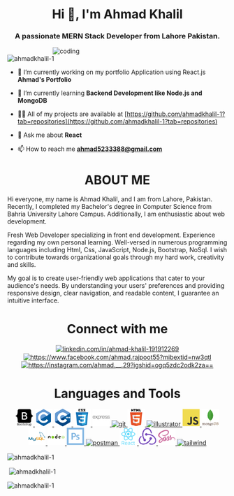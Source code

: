 <h1 align="center">Hi 👋, I'm Ahmad Khalil</h1>
<h3 align="center">A passionate MERN Stack Developer from Lahore Pakistan.</h3>

<img align="right" alt="coding" width="400" src="https://user-images.githubusercontent.com/55389276/140866485-8fb1c876-9a8f-4d6a-98dc-08c4981eaf70.gif">

<p align="left"> <img src="https://komarev.com/ghpvc/?username=ahmadkhalil-1&label=Profile%20views&color=0e75b6&style=flat" alt="ahmadkhalil-1" /> </p>

- 🔭 I’m currently working on my portfolio Application using React.js **Ahmad's Portfolio**

- 🌱 I’m currently learning **Backend Development like Node.js and MongoDB**

- 👨‍💻 All of my projects are available at [https://github.com/ahmadkhalil-1?tab=repositories](https://github.com/ahmadkhalil-1?tab=repositories)

- 💬 Ask me about **React**

- 📫 How to reach me **ahmad5233388@gmail.com**

<h1 align="center">ABOUT ME</h1>
<p align="left">Hi everyone, my name is Ahmad Khalil, and I am from Lahore, Pakistan. Recently, I completed my Bachelor's degree in Computer Science from Bahria University Lahore Campus. Additionally, I am enthusiastic about web development.</p>
<p align="left">Fresh Web Developer specializing in front end development. Experience regarding my own personal learning. Well-versed in numerous programming languages including Html, Css, JavaScript, Node.js, Bootstrap, NoSql. I wish to contribute towards organizational goals through my hard work, creativity and skills.</p>
<p align="left">My goal is to create user-friendly web applications that cater to your audience's needs. By understanding your users' preferences and providing responsive design, clear navigation, and readable content, I guarantee an intuitive interface.</p>
<h1 align="center">Connect with me</h1>
<p align="center">
<a href="https://linkedin.com/in/linkedin.com/in/ahmad-khalil-191912269" target="blank"><img align="center" src="https://raw.githubusercontent.com/rahuldkjain/github-profile-readme-generator/master/src/images/icons/Social/linked-in-alt.svg" alt="linkedin.com/in/ahmad-khalil-191912269" height="30" width="40" /></a>
<a href="https://fb.com/https://www.facebook.com/ahmad.rajpoot55?mibextid=nw3qtl" target="blank"><img align="center" src="https://raw.githubusercontent.com/rahuldkjain/github-profile-readme-generator/master/src/images/icons/Social/facebook.svg" alt="https://www.facebook.com/ahmad.rajpoot55?mibextid=nw3qtl" height="30" width="40" /></a>
<a href="https://instagram.com/https://instagram.com/ahmad.__.29?igshid=ogq5zdc2odk2za==" target="blank"><img align="center" src="https://raw.githubusercontent.com/rahuldkjain/github-profile-readme-generator/master/src/images/icons/Social/instagram.svg" alt="https://instagram.com/ahmad.__.29?igshid=ogq5zdc2odk2za==" height="30" width="40" /></a>
</p>

<h1 align="center">Languages and Tools</h1>
<p align="center"> <a href="https://getbootstrap.com" target="_blank" rel="noreferrer"> <img src="https://raw.githubusercontent.com/devicons/devicon/master/icons/bootstrap/bootstrap-plain-wordmark.svg" alt="bootstrap" width="40" height="40"/> </a> <a href="https://www.cprogramming.com/" target="_blank" rel="noreferrer"> <img src="https://raw.githubusercontent.com/devicons/devicon/master/icons/c/c-original.svg" alt="c" width="40" height="40"/> </a> <a href="https://www.w3schools.com/cpp/" target="_blank" rel="noreferrer"> <img src="https://raw.githubusercontent.com/devicons/devicon/master/icons/cplusplus/cplusplus-original.svg" alt="cplusplus" width="40" height="40"/> </a> <a href="https://www.w3schools.com/css/" target="_blank" rel="noreferrer"> <img src="https://raw.githubusercontent.com/devicons/devicon/master/icons/css3/css3-original-wordmark.svg" alt="css3" width="40" height="40"/> </a> <a href="https://expressjs.com" target="_blank" rel="noreferrer"> <img src="https://raw.githubusercontent.com/devicons/devicon/master/icons/express/express-original-wordmark.svg" alt="express" width="40" height="40"/> </a> <a href="https://git-scm.com/" target="_blank" rel="noreferrer"> <img src="https://www.vectorlogo.zone/logos/git-scm/git-scm-icon.svg" alt="git" width="40" height="40"/> </a> <a href="https://www.w3.org/html/" target="_blank" rel="noreferrer"> <img src="https://raw.githubusercontent.com/devicons/devicon/master/icons/html5/html5-original-wordmark.svg" alt="html5" width="40" height="40"/> </a> <a href="https://www.adobe.com/in/products/illustrator.html" target="_blank" rel="noreferrer"> <img src="https://www.vectorlogo.zone/logos/adobe_illustrator/adobe_illustrator-icon.svg" alt="illustrator" width="40" height="40"/> </a> <a href="https://developer.mozilla.org/en-US/docs/Web/JavaScript" target="_blank" rel="noreferrer"> <img src="https://raw.githubusercontent.com/devicons/devicon/master/icons/javascript/javascript-original.svg" alt="javascript" width="40" height="40"/> </a> <a href="https://www.mongodb.com/" target="_blank" rel="noreferrer"> <img src="https://raw.githubusercontent.com/devicons/devicon/master/icons/mongodb/mongodb-original-wordmark.svg" alt="mongodb" width="40" height="40"/> </a> <a href="https://www.mysql.com/" target="_blank" rel="noreferrer"> <img src="https://raw.githubusercontent.com/devicons/devicon/master/icons/mysql/mysql-original-wordmark.svg" alt="mysql" width="40" height="40"/> </a> <a href="https://nodejs.org" target="_blank" rel="noreferrer"> <img src="https://raw.githubusercontent.com/devicons/devicon/master/icons/nodejs/nodejs-original-wordmark.svg" alt="nodejs" width="40" height="40"/> </a> <a href="https://www.photoshop.com/en" target="_blank" rel="noreferrer"> <img src="https://raw.githubusercontent.com/devicons/devicon/master/icons/photoshop/photoshop-line.svg" alt="photoshop" width="40" height="40"/> </a> <a href="https://postman.com" target="_blank" rel="noreferrer"> <img src="https://www.vectorlogo.zone/logos/getpostman/getpostman-icon.svg" alt="postman" width="40" height="40"/> </a> <a href="https://reactjs.org/" target="_blank" rel="noreferrer"> <img src="https://raw.githubusercontent.com/devicons/devicon/master/icons/react/react-original-wordmark.svg" alt="react" width="40" height="40"/> </a> <a href="https://redux.js.org" target="_blank" rel="noreferrer"> <img src="https://raw.githubusercontent.com/devicons/devicon/master/icons/redux/redux-original.svg" alt="redux" width="40" height="40"/> </a> <a href="https://sass-lang.com" target="_blank" rel="noreferrer"> <img src="https://raw.githubusercontent.com/devicons/devicon/master/icons/sass/sass-original.svg" alt="sass" width="40" height="40"/> </a> <a href="https://tailwindcss.com/" target="_blank" rel="noreferrer"> <img src="https://www.vectorlogo.zone/logos/tailwindcss/tailwindcss-icon.svg" alt="tailwind" width="40" height="40"/> </a> </p>

<p><img align="center" src="https://github-readme-stats.vercel.app/api/top-langs?username=ahmadkhalil-1&show_icons=true&locale=en&layout=compact" alt="ahmadkhalil-1" /></p>

<p>&nbsp;<img align="center" src="https://github-readme-stats.vercel.app/api?username=ahmadkhalil-1&show_icons=true&locale=en" alt="ahmadkhalil-1" /></p>

<p><img align="center" src="https://github-readme-streak-stats.herokuapp.com/?user=ahmadkhalil-1&" alt="ahmadkhalil-1" /></p>
